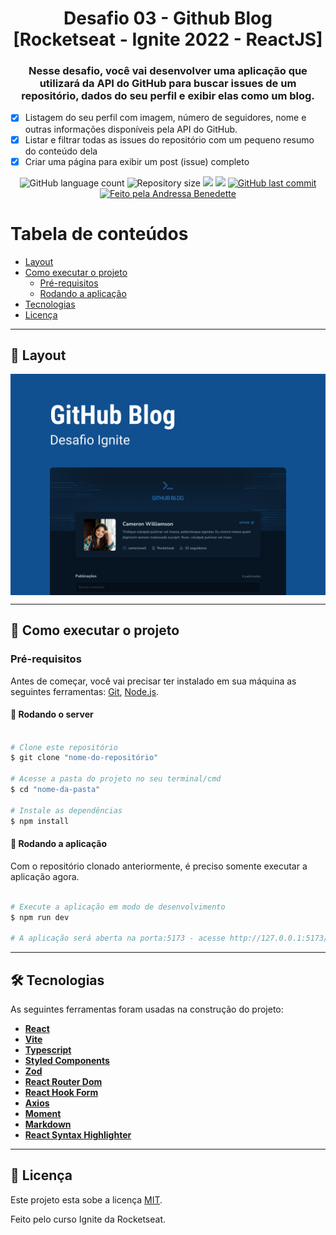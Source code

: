 <h1 align="center">
			Desafio 03 - Github Blog [Rocketseat - Ignite 2022 - ReactJS]
</h1>

<h3 align="center">
    Nesse desafio, você vai desenvolver uma aplicação que utilizará da API do GitHub para buscar issues de um repositório, dados do seu perfil e exibir elas como um blog.
</h3>

- [x] Listagem do seu perfil com imagem, número de seguidores, nome e outras informações disponíveis pela API do GitHub.
- [x] Listar e filtrar todas as issues do repositório com um pequeno resumo do conteúdo dela
- [x] Criar uma página para exibir um post (issue) completo

<p align="center">
  <img alt="GitHub language count" src="https://img.shields.io/github/languages/count/andressa-lw/Desafio-03-Github-Blog?style=flat-square&&color=%2304D361" />

  <img alt="Repository size" src="https://img.shields.io/github/repo-size/andressa-lw/Desafio-03-Github-Blog?style=flat-square" />
	
  <img src="https://img.shields.io/github/stars/andressa-lw/Desafio-03-Github-Blog?style=flat-square" />
  
  <img src="https://img.shields.io/github/license/andressa-lw/Desafio-03-Github-Blog?style=flat-square" />

  <a href="https://github.com/andressa-lw/Desafio-03-Github-Blog/commits/master">
    <img alt="GitHub last commit" src="https://img.shields.io/github/last-commit/andressa-lw/Desafio-03-Github-Blog?style=flat-square&">
  </a>

  <a href="https://rocketseat.com.br">
    <img alt="Feito pela Andressa Benedette" src="https://img.shields.io/badge/feito%20por-Andressa%20Benedette-%237519C1?style=flat-square&">
  </a>
</p>

# Tabela de conteúdos

<!--ts-->

- [Layout](#-layout)
- [Como executar o projeto](#-como-executar-o-projeto)
  - [Pré-requisitos](#pré-requisitos)
  - [Rodando a aplicação](#-rodando-a-aplicação)
- [Tecnologias](#-tecnologias)
- [Licença](#-licença)
<!--te-->

---

## 🎨 Layout

<p align="center" style="display: flex; align-items: flex-start; justify-content: center;">
  <img alt="Imagem do layout" src="https://raw.githubusercontent.com/andressa-lw/Desafio-03-Github-Blog/master/.github/capa.jpg" />
</p>

---

## 🚀 Como executar o projeto

### Pré-requisitos

Antes de começar, você vai precisar ter instalado em sua máquina as seguintes ferramentas:
[Git](https://git-scm.com), [Node.js](https://nodejs.org/en/).

#### 🧭 Rodando o server

```bash

# Clone este repositório
$ git clone "nome-do-repositório"

# Acesse a pasta do projeto no seu terminal/cmd
$ cd "nome-da-pasta"

# Instale as dependências
$ npm install

```

#### 🧭 Rodando a aplicação

Com o repositório clonado anteriormente, é preciso somente executar a aplicação agora.

```bash

# Execute a aplicação em modo de desenvolvimento
$ npm run dev

# A aplicação será aberta na porta:5173 - acesse http://127.0.0.1:5173/

```

---

## 🛠 Tecnologias

As seguintes ferramentas foram usadas na construção do projeto:

- **[React](https://reactjs.org/)**
- **[Vite](https://vitejs.dev/)**
- **[Typescript](https://www.typescriptlang.org/)**
- **[Styled Components](https://styled-components.com/)**
- **[Zod](https://zod.dev/)**
- **[React Router Dom](https://www.npmjs.com/package/react-router-dom)**
- **[React Hook Form](https://react-hook-form.com/)**
- **[Axios](https://axios-http.com/ptbr/)**
- **[Moment](https://momentjs.com/)**
- **[Markdown](https://github.com/remarkjs/react-markdown)**
- **[React Syntax Highlighter](https://github.com/react-syntax-highlighter/react-syntax-highlighter)**

---

## 📝 Licença

Este projeto esta sobe a licença [MIT](./LICENSE).

Feito pelo curso Ignite da Rocketseat.
